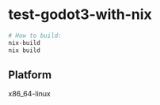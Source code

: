 # test-godot3-with-nix

```bash
# How to build:
nix-build
nix build
```

## Platform

x86\_64-linux
